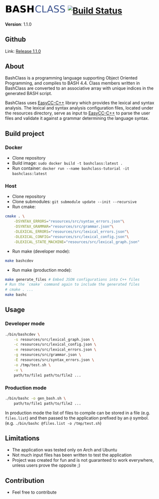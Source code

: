 # <img src="logo.png" width="200"> [![Build Status](https://travis-ci.org/amirbawab/BashClass.svg?branch=master)](https://travis-ci.org/amirbawab/BashClass)

**Version**: 1.1.0

## Github
Link: [Release 1.1.0](https://github.com/amirbawab/BashClass/releases/tag/v1.1.0)

## About
BashClass is a programming language supporting Object Oriented Programming, and compiles to BASH 4.4. Class members written in BashClass are converted to an associative array with unique indices in the generated BASH script. 

BashClass uses [EasyCC-C++](http://amirbawab.github.io/EasyCC-CPP) library which provides the lexical and syntax analysis. The lexical and syntax analysis configuration files, located under the resources directory, serve as input to [EasyCC-C++](http://amirbawab.github.io/EasyCC-CPP) to parse the user files and validate it against a grammar determining the language syntax. 


## Build project
### Docker
* Clone repository
* Build image: `sudo docker build -t bashclass:latest .`
* Run container: `docker run --name bashclass-tutorial -it bashclass:latest`

### Host
* Clone repository
* Clone submodules: `git submodule update --init --recursive`
* Run cmake:
```bash
cmake . \
    -DSYNTAX_ERRORS="resources/src/syntax_errors.json"\
    -DSYNTAX_GRAMMAR="resources/src/grammar.json"\
    -DLEXICAL_ERRORS="resources/src/lexical_errors.json"\
    -DLEXICAL_CONFIG="resources/src/lexical_config.json"\
    -DLEXICAL_STATE_MACHINE="resources/src/lexical_graph.json"
```
* Run make (developer mode):
```bash
make bashcdev
```
* Run make (production mode):
```bash
make generate_files # Embed JSON configurations into C++ files
# Run the `cmake` command again to include the generated files
# cmake . ...
make bashc
```

## Usage
### Developer mode
```bash
./bin/bashcdev \
    -s resources/src/lexical_graph.json \
    -c resources/src/lexical_config.json \
    -e resources/src/lexical_errors.json \
    -g resources/src/grammar.json \
    -E resources/src/syntax_errors.json \
    -o /tmp/test.sh \
    -v \
    path/to/file1 path/to/file2 ...
```
### Production mode
```bash
./bin/bashc -o gen_bash.sh \
    path/to/file1 path/to/file2 ... 
```
In production mode the list of files to compile can be stored in a file (e.g. `files.list`) and then passed to the application prefixed by an `@` symbol. (e.g. `./bin/bashc @files.list -o /tmp/test.sh`)

## Limitations
* The application was tested only on Arch and Ubuntu
* Not much input files has been written to test the application
* Project was created for fun and is not guaranteed to work everywhere, unless users prove the opposite ;)

## Contribution
* Feel free to contribute
